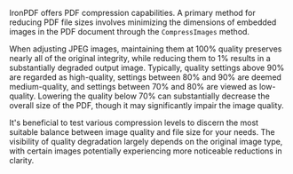 IronPDF offers PDF compression capabilities. A primary method for reducing PDF file sizes involves minimizing the dimensions of embedded images in the PDF document through the `CompressImages` method.

When adjusting JPEG images, maintaining them at 100% quality preserves nearly all of the original integrity, while reducing them to 1% results in a substantially degraded output image. Typically, quality settings above 90% are regarded as high-quality, settings between 80% and 90% are deemed medium-quality, and settings between 70% and 80% are viewed as low-quality. Lowering the quality below 70% can substantially decrease the overall size of the PDF, though it may significantly impair the image quality.

It's beneficial to test various compression levels to discern the most suitable balance between image quality and file size for your needs. The visibility of quality degradation largely depends on the original image type, with certain images potentially experiencing more noticeable reductions in clarity.